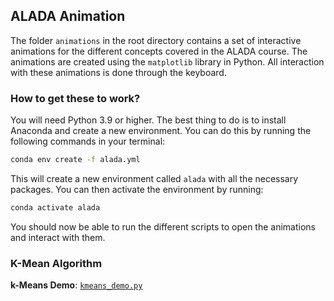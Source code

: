 ## ALADA Animation

The folder `animations` in the root directory contains a set of interactive animations for the different concepts covered in the ALADA course. The animations are created using the `matplotlib` library in Python. All interaction with these animations is done through the keyboard. 


### How to get these to work?

You will need Python 3.9 or higher. The best thing to do is to install Anaconda and create a new environment. You can do this by running the following commands in your terminal:

```bash
conda env create -f alada.yml
```

This will create a new environment called `alada` with all the necessary packages. You can then activate the environment by running:

```bash
conda activate alada
```

You should now be able to run the different scripts to open the animations and interact with them.

### K-Mean Algorithm
**k-Means Demo**: [`kmeans_demo.py`](https://github.com/siva82kb/aladaanim/blob/main/animations/kmeans_demo.py)

<!-- ### Continuous Optimization Animations
The following animations are available for the continuous optimization section:
1. **Univariate Gradient Descent**: [`univar_graddesc_stepsize.py`](https://github.com/siva82kb/aladaanim/blob/main/optimization/univar_graddesc_stepsize.py)
Demonstration of the effect of step size using a quadrating function $f(x) = x^2$.

2. **Univariate Newton's Method:** [`univar_func1_newton.py`](https://github.com/siva82kb/aladaanim/blob/main/optimization/univar_func1_newton.py)
Demonstration of Newton's method using an arbitrary function $f(x)$.

3. **Univariate Secant Method:** [`univar_func1_secant.py`](https://github.com/siva82kb/aladaanim/blob/main/optimization/univar_func1_secant.py)
Demonstration of the Secant method using an arbitrary function $f(x)$.

4. **Univariate Newton's Method:** [`univar_func2_newton.py`](https://github.com/siva82kb/aladaanim/blob/main/optimization/univar_func2_newton.py)
Demonstration where Newton's method can fail. The function used is $f(x) = 1 - \exp\left(-\frac{x^2}{4}\right)$.

5. **Univariate Levenberg-Marquardt Method:** [`univar_func1_newton_lm.py`](https://github.com/siva82kb/aladaanim/blob/main/optimization/univar_func1_newton_lm.py)
Demonstration where Newton's method can fail, while the Levenberg-Marquart works for the appropriate choice of $\lambda$. The function used is $f(x) = 1 - \exp\left(-\frac{x^2}{4}\right)$.

6. **Multivariate function and its variation along a direction:** [`multivar_directional_plot.py`](https://github.com/siva82kb/aladaanim/blob/main/optimization/multivar_directional_plot.py)
Demonstration of a multivariate function and its variation along its gradient and another arbitrary direction.

7. **Multivariate Gradient Descent with Backtracking:** [`multivar_graddesc_backtracking.py`](https://github.com/siva82kb/aladaanim/blob/main/optimization/multivar_graddesc_backtracking.py)
Demonstration of the effect of backtracking line search on the convergence of the gradient descent algorithm.

8. **Multivariate Optimization with different Methods:** [`multivar_methods.py`](https://github.com/siva82kb/aladaanim/blob/main/optimization/multivar_methods.py)
Demonstration of the gradient descent (fixed step size), Newton's Method, and Levenberg-Marquardt method on a multivariate function.

9. **Multivariate Optimization with Steepest Descent:** [`multivar_steepdesc.py`](https://github.com/siva82kb/aladaanim/blob/main/optimization/multivar_steepdesc.py)
Demonstration of the steepest descent method on a multivariate function.
 -->
